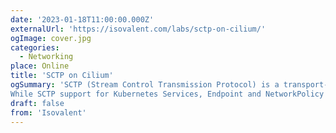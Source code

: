 ```yaml
---
date: '2023-01-18T11:00:00.000Z'
externalUrl: 'https://isovalent.com/labs/sctp-on-cilium/'
ogImage: cover.jpg
categories:
  - Networking
place: Online
title: 'SCTP on Cilium'
ogSummary: 'SCTP (Stream Control Transmission Protocol) is a transport-layer protocol used for communication between applications. It is similar to TCP, but it provides additional features such as multi-homing and message fragmentation. Applications that require reliable, ordered delivery of data, but also need the ability to handle multiple streams of data simultaneously can use SCTP. SCTP is primarily used by service providers and mobile operators.
While SCTP support for Kubernetes Services, Endpoint and NetworkPolicy was introduced in Kubernetes 1.12, you still need a CNI to support it. Good news: basic support for SCTP was introduced in Cilium 1.13!'
draft: false
from: 'Isovalent'
---
```

